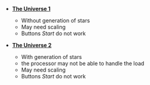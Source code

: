 * [**The Universe 1**](https://valentinepetrov.github.io/Universe/)
  * Without generation of stars
  * May need scaling
  * Buttons *Start* do not work
  
* [**The Universe 2**](https://valentinepetrov.github.io/Universe/index2.html)
  * With generation of stars
  * the processor may not be able to handle the load
  * May need scaling
  * Buttons *Start* do not work
